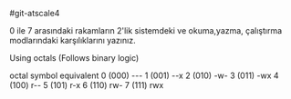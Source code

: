 #git-atscale4

0 ile 7 arasındaki rakamların 2'lik sistemdeki ve okuma,yazma, çalıştırma modlarındaki karşılıklarını yazınız.

Using octals (Follows binary logic)

  octal  symbol equivalent 
0 (000)		---
1 (001)		--x
2 (010)		-w-
3 (011)		-wx
4 (100)		r--
5 (101)		r-x
6 (110)		rw- 
7 (111)		rwx
